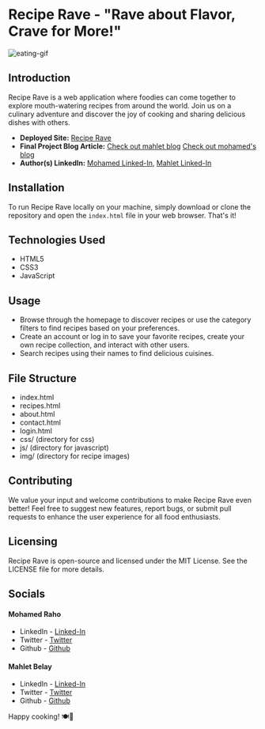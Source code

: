 # Recipe Rave - "Rave about Flavor, Crave for More!"

![eating-gif](https://media3.giphy.com/media/v1.Y2lkPTc5MGI3NjExdG5vaHVrMXFvYTQ0MnEyNjF0ejRwaXNoOHhzdXJnYWFlNmRqZGF5eCZlcD12MV9naWZzX3NlYXJjaCZjdD1n/eSQKNSmg07dHq/200.webp)

## Introduction
Recipe Rave is a  web application where foodies can come together to explore mouth-watering recipes from around the world. Join us on a culinary adventure and discover the joy of cooking and sharing delicious dishes with others.

- **Deployed Site:** [Recipe Rave](https://iamo3.github.io/RecipeRave/)
- **Final Project Blog Article:** [Check out mahlet blog](https://www.linkedin.com/posts/mahlet-b-472223279_this-project-helps-food-lovers-to-discover-activity-7242059196043563009-Yy5N?utm_source=share&utm_medium=member_desktop)  [Check out mohamed's blog](https://www.linkedin.com/posts/mohamed-raho_github-iamo3reciperave-rave-about-flavor-activity-7242244242931089409-8Zo1?utm_source=share&utm_medium=member_desktop)
- **Author(s) LinkedIn:** [Mohamed Linked-In](https://www.linkedin.com/in/mohamed-raho), [Mahlet Linked-In](https://www.linkedin.com/in/mahlet-b-472223279)

## Installation
To run Recipe Rave locally on your machine, simply download or clone the repository and open the `index.html` file in your web browser. That's it!

## Technologies Used
- HTML5
- CSS3
- JavaScript

## Usage
- Browse through the homepage to discover recipes or use the category filters to find recipes based on your preferences.
- Create an account or log in to save your favorite recipes, create your own recipe collection, and interact with other users.
- Search recipes using their names to find delicious cuisines.

## File Structure
- index.html
- recipes.html
- about.html
- contact.html
- login.html
- css/ (directory for css)
- js/ (directory for javascript)
- img/ (directory for recipe images)

## Contributing
We value your input and welcome contributions to make Recipe Rave even better! Feel free to suggest new features, report bugs, or submit pull requests to enhance the user experience for all food enthusiasts.

## Licensing
Recipe Rave is open-source and licensed under the MIT License. See the LICENSE file for more details.

## Socials
#### Mohamed Raho
- LinkedIn - [Linked-In](https://www.linkedin.com/in/mohamed-raho)
- Twitter - [Twitter](http://twitter.com/iamoham3draho)
- Github - [Github](https://github.com/iaMO3)
#### Mahlet Belay
- LinkedIn - [Linked-In](https://www.linkedin.com/in/mahlet-b-472223279)
- Twitter - [Twitter](http://twitter.com/b_mahlet)
- Github - [Github](https://github.com/mahi7000)

Happy cooking! 🍽🎉

